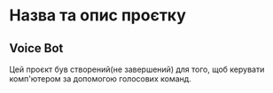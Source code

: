 # Назва та опис проєтку
## Voice Bot
Цей проєкт був створений(не завершений) для того, щоб керувати комп'ютером за допомогою голосових команд.

